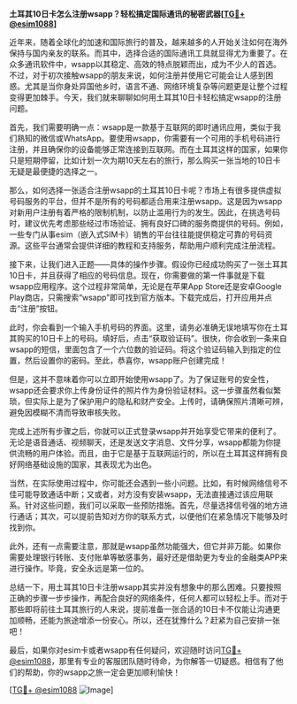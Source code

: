 **土耳其10日卡怎么注册wsapp？轻松搞定国际通讯的秘密武器[[TG💪+ @esim1088](https://t.me/s/esim1088)]**

近年来，随着全球化的加速和国际旅行的普及，越来越多的人开始关注如何在海外保持与国内亲友的联系。而其中，选择合适的国际通讯工具就显得尤为重要了。在众多通讯软件中，wsapp以其稳定、高效的特点脱颖而出，成为不少人的首选。不过，对于初次接触wsapp的朋友来说，如何注册并使用它可能会让人感到困惑。尤其是当你身处异国他乡时，语言不通、网络环境复杂等问题更是让整个过程变得更加棘手。今天，我们就来聊聊如何用土耳其10日卡轻松搞定wsapp的注册问题。

首先，我们需要明确一点：wsapp是一款基于互联网的即时通讯应用，类似于我们熟知的微信或WhatsApp。要使用wsapp，你需要有一个可用的手机号码进行注册，并且确保你的设备能够正常连接到互联网。而在土耳其这样的国家，如果你只是短期停留，比如计划一次为期10天左右的旅行，那么购买一张当地的10日卡无疑是最便捷的选择之一。

那么，如何选择一张适合注册wsapp的土耳其10日卡呢？市场上有很多提供虚拟号码服务的平台，但并不是所有的号码都适合用来注册wsapp。这是因为wsapp对新用户注册有着严格的限制机制，以防止滥用行为的发生。因此，在挑选号码时，建议优先考虑那些经过市场验证、拥有良好口碑的服务商提供的号码。例如，一些专门从事esim（嵌入式SIM卡）销售的平台往往能提供稳定可靠的号码资源。这些平台通常会提供详细的教程和支持服务，帮助用户顺利完成注册流程。

接下来，让我们进入正题——具体的操作步骤。假设你已经成功购买了一张土耳其10日卡，并且获得了相应的号码信息。现在，你需要做的第一件事就是下载wsapp应用程序。这个过程非常简单，无论是在苹果App Store还是安卓Google Play商店，只需搜索“wsapp”即可找到官方版本。下载完成后，打开应用并点击“注册”按钮。

此时，你会看到一个输入手机号码的界面。这里，请务必准确无误地填写你在土耳其购买的10日卡上的号码。填好后，点击“获取验证码”。很快，你会收到一条来自wsapp的短信，里面包含了一个六位数的验证码。将这个验证码输入到指定的位置，然后设置你的密码。至此，恭喜你，wsapp账户创建完成！

但是，这并不意味着你可以立即开始使用wsapp了。为了保证账号的安全性，wsapp还会要求你上传身份证件的照片作为身份验证材料。这一步骤虽然看似繁琐，但实际上是为了保护用户的隐私和财产安全。上传时，请确保照片清晰可辨，避免因模糊不清而导致审核失败。

完成上述所有步骤之后，你就可以正式登录wsapp并开始享受它带来的便利了。无论是语音通话、视频聊天，还是发送文字消息、文件分享，wsapp都能为你提供流畅的用户体验。而且，由于它是基于互联网运行的，所以在土耳其这样拥有良好网络基础设施的国家，其表现尤为出色。

当然，在实际使用过程中，你可能还会遇到一些小问题。比如，有时候网络信号不佳可能导致通话中断；又或者，对方没有安装wsapp，无法直接通过该应用联系。针对这些问题，我们可以采取一些预防措施。首先，尽量选择信号强的地方进行通话；其次，可以提前告知对方你的联系方式，以便他们在紧急情况下能够及时找到你。

此外，还有一点需要注意，那就是wsapp虽然功能强大，但它并非万能。如果你需要处理银行转账、支付账单等敏感事务，最好还是借助更为专业的金融类APP来进行操作。毕竟，安全永远是第一位的。

总结一下，用土耳其10日卡注册wsapp其实并没有想象中的那么困难。只要按照正确的步骤一步步操作，再配合良好的网络条件，任何人都可以轻松上手。而对于那些即将前往土耳其旅行的人来说，提前准备一张合适的10日卡不仅能让沟通更加顺畅，还能为旅途增添一份安心。所以，还在犹豫什么？赶紧为自己安排一张吧！

最后，如果你对esim卡或者wsapp有任何疑问，欢迎随时访问[TG💪+ @esim1088](https://t.me/s/esim1088)，那里有专业的客服团队随时待命，为你解答一切疑惑。相信有了他们的帮助，你的wsapp之旅一定会更加顺利愉快！

[[TG💪+ @esim1088](https://t.me/s/esim1088) ![Image](https://i.postimg.cc/4NQfJmqS/Snipaste-2025-05-13-00-14-12.png)]
